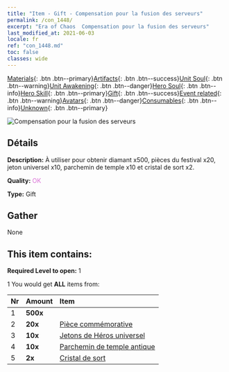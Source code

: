 ```yaml
---
title: "Item - Gift - Compensation pour la fusion des serveurs"
permalink: /con_1448/
excerpt: "Era of Chaos  Compensation pour la fusion des serveurs"
last_modified_at: 2021-06-03
locale: fr
ref: "con_1448.md"
toc: false
classes: wide
---
```

 [Materials](/ItemsFR/){: .btn .btn--primary}[Artifacts](/ItemsFR/Artifacts/){: .btn .btn--success}[Unit Soul](/ItemsFR/UnitSoul/){: .btn .btn--warning}[Unit Awakening](/ItemsFR/UnitAwakening/){: .btn .btn--danger}[Hero Soul](/ItemsFR/HeroSoul/){: .btn .btn--info}[Hero Skill](/ItemsFR/HeroSkill/){: .btn .btn--primary}[Gift](/ItemsFR/Gift/){: .btn .btn--success}[Event related](/ItemsFR/Events/){: .btn .btn--warning}[Avatars](/ItemsFR/Avatars/){: .btn .btn--danger}[Consumables](/ItemsFR/Consumables/){: .btn .btn--info}[Unknown](/ItemsFR/Unknown/){: .btn .btn--primary}

 ![Compensation pour la fusion des serveurs](/images/t/i_907062.png)

## Détails
 **Description:** À utiliser pour obtenir diamant x500, pièces du festival x20, jeton universel x10, parchemin de temple x10 et cristal de sort x2.

 **Quality:** <span style="color: #DA70D6">OK</span>

 **Type:** Gift

## Gather

  None

## This item contains:

 **Required Level to open:** 1

 1 You would get **ALL** items  from:

  | Nr | Amount |     Item    |
  |:---|:-------|:------------|
  | 1 |  **500x** | <i class="fas fa-gem"/> |  | 
  | 2 |  **20x** | [Pièce commémorative](/ItemsFR/con_877/) |  | 
  | 3 |  **10x** | [Jetons de Héros universel](/ItemsFR/her_358/) |  | 
  | 4 |  **10x** | [Parchemin de temple antique](/ItemsFR/con_697/) |  | 
  | 5 |  **2x** | [Cristal de sort](/ItemsFR/art_189/) |  | 
